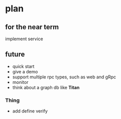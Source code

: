 # plan

## for the near term

implement service

## future

* quick start
* give a demo
* support multiple rpc types, such as web and gRpc
* monitor
* think about a graph db like **Titan**

### Thing

* add define verify





